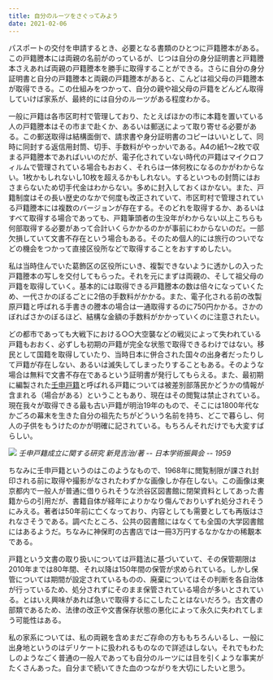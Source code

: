```yaml
---
title: 自分のルーツをさぐってみよう
date: 2021-02-06
---
```


パスポートの交付を申請するとき、必要となる書類のひとつに戸籍謄本がある。この戸籍謄本には両親の名前がのっているが、じつは自分の身分証明書と戸籍謄本さえあれば両親の戸籍謄本を勝手に取得することができる。さらに自分の身分証明書と自分の戸籍謄本と両親の戸籍謄本があると、こんどは祖父母の戸籍謄本が取得できる。この仕組みをつかって、自分の親や祖父母の戸籍をどんどん取得していけば家系が、最終的には自分のルーツがある程度わかる。

一般に戸籍は各市区町村で管理しており、たとえばほかの市に本籍を置いている人の戸籍謄本はその市まで赴くか、あるいは郵送によって取り寄せる必要がある。この郵送取得は結構面倒で、請求書や身分証明書のコピーはいいとして、同時に同封する返信用封筒、切手、手数料がやっかいである。A4の紙1〜2枚で収まる戸籍謄本であればいいのだが、電子化されていない時代の戸籍はマイクロフィルムで管理されている場合もおおく、それらは一体何枚になるのかがわからない。1枚かもしれないし10枚を超えるかもしれない。するといつもの封筒にはおさまらないため切手代金はわからない。多めに封入しておくほかない。また、戸籍制度はその長い歴史のなかで何度も改正されていて、市区町村で管理されている戸籍謄本には複数のバージョンが存在する。そのどれを取得するか、あるいはすべて取得する場合であっても、戸籍筆頭者の生没年がわからない以上こちらも何部取得する必要があって合計いくらかかるのかが事前にわからないのだ。一部欠損していて文書不存在という場合もある。そのため個人的には旅行のついでなどの機会をつかって直接区役所などで取得することをおすすめしたい。

私は当時住んでいた葛飾区の区役所にいき、複製できないように透かしの入った戸籍謄本の写しを交付してもらった。それを元にまずは両親の、そして祖父母の戸籍を取得していく。基本的には取得できる戸籍謄本の数は倍々になっていくため、一代さかのぼるごとに2倍の手数料がかかる。また、電子化される前の改製原戸籍と呼ばれる手書きの謄本の場合は一通取得するのに750円かかる。さかのぼればさかのぼるほど、結構な金額の手数料がかかっていくのに注意されたい。

どの都市であっても大戦下における○○大空襲などの戦災によって失われている戸籍もおおく、必ずしも初期の戸籍が完全な状態で取得できるわけではない。移民として国籍を取得していたり、当時日本に併合された国々の出身者だったりして戸籍が存在しない、あるいは滅失してしまったりすることもある。そのような場合は無料で文書不存在であるという証明書が発行してもらえる。また、最初期に編製された[壬申戸籍](https://ja.wikipedia.org/wiki/%E5%A3%AC%E7%94%B3%E6%88%B8%E7%B1%8D)と呼ばれる戸籍については被差別部落民かどうかの情報が含まれる（場合がある）ということもあり、現在はその閲覧は禁止されている。現在我々が取得できる最も古い戸籍が明治19年のもので、そこには1800年代なかごろの幕末を生きた自分の祖先たちがどういう名前を持ち、どこで暮らし、何人の子供をもうけたのかが明確に記されている。もちろんそれだけでも大変すばらしい。

![](https://photos.smugmug.com/photos/i-TJ57wLR/0/4dcb7d5f/X4/i-TJ57wLR-X4.jpg)
*壬申戸籍成立に関する研究 新見吉治/著 -- 日本学術振興会 -- 1959*

ちなみに壬申戸籍というのはこのようなもので、1968年に閲覧制限が課され封印される前に取得や撮影がなされたわずかな画像しか存在しない。この画像は東京都内で一般人が普通に借りられそうな渋谷区図書館に閉架資料としてあった書籍からの引用だが、書籍自体が経年によりかなり傷んでおりいずれ処分されそうにみえる。著者は50年前に亡くなっており、内容としても需要としても再版はされなさそうである。調べたところ、公共の図書館にはなくても全国の大学図書館にはあるようだ。ちなみに神保町の古書店では一冊3万円するなかなかの稀覯本である。

戸籍という文書の取り扱いについては戸籍法に基づいていて、その保管期限は2010年までは80年間、それ以降は150年間の保管が求められている。しかし保管については期間が設定されているものの、廃棄についてはその判断を各自治体が行っているため、処分されずにそのまま保管されている場合が多いとされている。とはいえ興味があれば急いで取得するにこしたことはないだろう。古文書の部類であるため、法律の改正や文書保存状態の悪化によって永久に失われてしまう可能性はある。

私の家系については、私の両親を含めまだご存命の方ももちろんいるし、一般に出身地というのはデリケートに扱われるものなので詳述はしない。それでもわたしのようなごく普通の一般人であっても自分のルーツには目を引くような事実がたくさんあった。自分まで続いてきた血のつながりを大切にしたいと思う。
